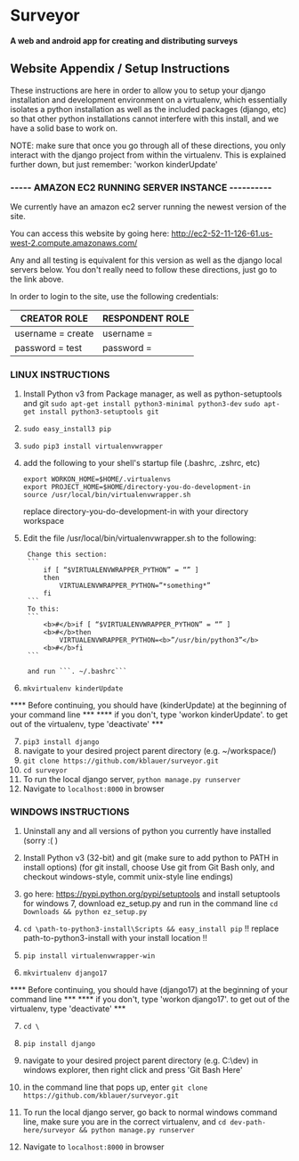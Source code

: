 <h1>Surveyor</h1>
<h4>A web and android app for creating and distributing surveys</h4>

<h2>Website Appendix / Setup Instructions</h2>

These instructions are here in order to allow you to setup your django installation and development environment on a virtualenv, which essentially isolates a python installation as well as the included packages (django, etc) so that other python installations cannot interfere with this install, and we have a solid base to work on.

NOTE: make sure that once you go through all of these directions, you only interact with the django project from within the virtualenv.  This is explained further down, but just remember: 'workon kinderUpdate'


<h3>----- AMAZON EC2 RUNNING SERVER INSTANCE ----------</h3>

We currently have an amazon ec2 server running the newest version of the site.  

You can access this website by going here: http://ec2-52-11-126-61.us-west-2.compute.amazonaws.com/

Any and all testing is equivalent for this version as well as the django local servers below.  You don't really need to follow these directions, just go to the link above.

In order to login to the site, use the following credentials:

|CREATOR ROLE       | RESPONDENT ROLE   |
|-------------------|-------------------|
|username = create  | username =        |
|password = test    | password =        |


<h3>LINUX INSTRUCTIONS </h3>

1. Install Python v3 from Package manager, as well as python-setuptools and git
	```sudo apt-get install python3-minimal python3-dev```
	```sudo apt-get install python3-setuptools git```
2. ```sudo easy_install3 pip```
3. ```sudo pip3 install virtualenvwrapper```
4.	add the following to your shell's startup file (.bashrc, .zshrc, etc)
    ```
	export WORKON_HOME=$HOME/.virtualenvs
	export PROJECT_HOME=$HOME/directory-you-do-development-in
	source /usr/local/bin/virtualenvwrapper.sh
	```
	replace directory-you-do-development-in with your directory workspace
	
5. Edit the file /usr/local/bin/virtualenvwrapper.sh to the following:

		Change this section:
		```
			if [ “$VIRTUALENVWRAPPER_PYTHON” = “” ]
			then
				VIRTUALENVWRAPPER_PYTHON=”*something*”
			fi
		```
		To this:
		```
			<b>#</b>if [ “$VIRTUALENVWRAPPER_PYTHON” = “” ]
			<b>#</b>then
				VIRTUALENVWRAPPER_PYTHON=<b>”/usr/bin/python3”</b>
			<b>#</b>fi
		```
		
		and run ```. ~/.bashrc```
	
6. ```mkvirtualenv kinderUpdate```

**** Before continuing, you should have (kinderUpdate) at the beginning of your command line ***
**** if you don't, type 'workon kinderUpdate'. to get out of the virtualenv, type 'deactivate' ***

7. ```pip3 install django```
8. navigate to your desired project parent directory (e.g. ~/workspace/)
9. ```git clone https://github.com/kblauer/surveyor.git```
10. ```cd surveyor```
11. To run the local django server, ```python manage.py runserver```
12. Navigate to ```localhost:8000``` in browser


<h3>  WINDOWS INSTRUCTIONS </h3>

1. Uninstall any and all versions of python you currently have installed (sorry :( )
2. Install Python v3 (32-bit) and git
	(make sure to add python to PATH in install options)
	(for git install, choose Use git from Git Bash only, and 
		checkout windows-style, commit unix-style line endings)
3. go here: https://pypi.python.org/pypi/setuptools and install setuptools
	for windows 7, download ez_setup.py and run in the command line ```cd Downloads && python ez_setup.py```

	
4. ```cd \path-to-python3-install\Scripts && easy_install pip```
		!! replace path-to-python3-install with your install location !!
		
5. ```pip install virtualenvwrapper-win```

6. ```mkvirtualenv django17```

**** Before continuing, you should have (django17) at the beginning of your command line ***
**** if you don't, type 'workon django17'. to get out of the virtualenv, type 'deactivate' ***

7. ```cd \```
8. ```pip install django```
9. navigate to your desired project parent directory (e.g. C:\dev\) in windows explorer, 
	then right click and press 'Git Bash Here'
10. in the command line that pops up, enter ```git clone https://github.com/kblauer/surveyor.git```

10. To run the local django server, go back to normal windows command line, make sure you are in the correct virtualenv, and 
	```cd dev-path-here/surveyor && python manage.py runserver```
11. Navigate to ```localhost:8000``` in browser


